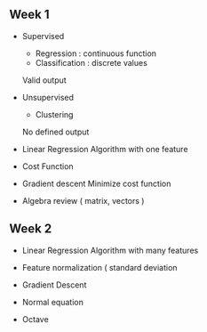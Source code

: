 Week 1
----------------------------

* Supervised
	- Regression : continuous function
	- Classification : discrete values

	Valid output

* Unsupervised
	- Clustering

	No defined output

* Linear Regression Algorithm with one feature
* Cost Function
* Gradient descent
	Minimize cost function

* Algebra review ( matrix, vectors )


Week 2
----------------------------------------

* Linear Regression Algorithm with many features
* Feature normalization ( standard deviation

* Gradient Descent
* Normal equation

* Octave


